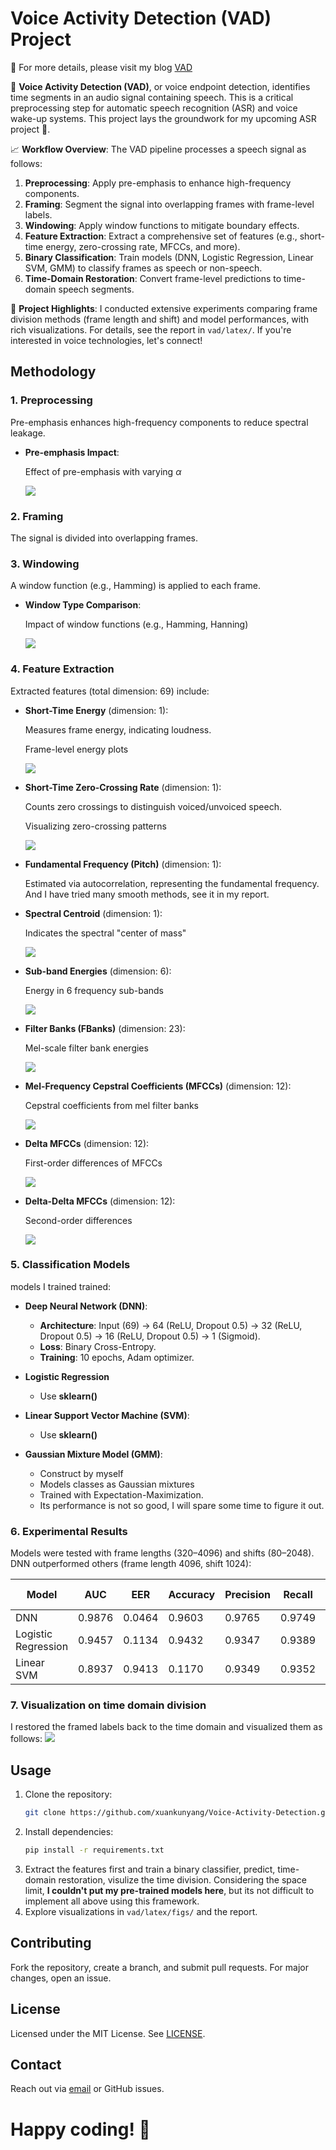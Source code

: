 # Voice Activity Detection (VAD) Project

🔗 For more details, please visit my blog [VAD](https://xuankunyang.github.io/blogs/vad/)

🎯 **Voice Activity Detection (VAD)**, or voice endpoint detection, identifies time segments in an audio signal containing speech. This is a critical preprocessing step for automatic speech recognition (ASR) and voice wake-up systems. This project lays the groundwork for my upcoming ASR project 🤭.

📈 **Workflow Overview**:
The VAD pipeline processes a speech signal as follows:
1. **Preprocessing**: Apply pre-emphasis to enhance high-frequency components.
2. **Framing**: Segment the signal into overlapping frames with frame-level labels.
3. **Windowing**: Apply window functions to mitigate boundary effects.
4. **Feature Extraction**: Extract a comprehensive set of features (e.g., short-time energy, zero-crossing rate, MFCCs, and more).
5. **Binary Classification**: Train models (DNN, Logistic Regression, Linear SVM, GMM) to classify frames as speech or non-speech.
6. **Time-Domain Restoration**: Convert frame-level predictions to time-domain speech segments.

🍻 **Project Highlights**:
I conducted extensive experiments comparing frame division methods (frame length and shift) and model performances, with rich visualizations. For details, see the report in `vad/latex/`. If you're interested in voice technologies, let's connect!


## Methodology

### 1. Preprocessing
Pre-emphasis enhances high-frequency components to reduce spectral leakage.

- **Pre-emphasis Impact**: 

  Effect of pre-emphasis with varying $\alpha$

  ![](/vad/latex/figs/counting_on_pre_emphasis.png)

### 2. Framing
The signal is divided into overlapping frames.

### 3. Windowing
A window function (e.g., Hamming) is applied to each frame.

- **Window Type Comparison**: 

  Impact of window functions (e.g., Hamming, Hanning)

  ![](/vad/latex/figs/counting_on_windows.png)

### 4. Feature Extraction
Extracted features (total dimension: 69) include:

- **Short-Time Energy** (dimension: 1):

  Measures frame energy, indicating loudness.

  Frame-level energy plots

  ![](/vad/latex/figs/energies.png)

- **Short-Time Zero-Crossing Rate** (dimension: 1):

  Counts zero crossings to distinguish voiced/unvoiced speech.

  Visualizing zero-crossing patterns

  ![](/vad/latex/figs/ZCR.png)

- **Fundamental Frequency (Pitch)** (dimension: 1):

  Estimated via autocorrelation, representing the fundamental frequency. And I have tried many smooth methods, see it in my report.

- **Spectral Centroid** (dimension: 1):

  Indicates the spectral "center of mass"

  ![](/vad/latex/figs/spectral_mean.png)

- **Sub-band Energies** (dimension: 6):

  Energy in 6 frequency sub-bands

  ![](vad\latex\figs\subband_energies.png)

- **Filter Banks (FBanks)** (dimension: 23):

  Mel-scale filter bank energies

  ![](vad\latex\figs\visualize_FBank.png)

- **Mel-Frequency Cepstral Coefficients (MFCCs)** (dimension: 12):

  Cepstral coefficients from mel filter banks

  ![](vad\latex\figs\visualize_MFCC.png)

- **Delta MFCCs** (dimension: 12):

  First-order differences of MFCCs

  ![](vad\latex\figs\visualize_Delta_MFCC.png)

- **Delta-Delta MFCCs** (dimension: 12):

  Second-order differences
  
  ![](vad\latex\figs\visualize_Delta_of_Delta_MFCC.png)

### 5. Classification Models
models I trained trained:
- **Deep Neural Network (DNN)**:
  - **Architecture**: Input (69) → 64 (ReLU, Dropout 0.5) → 32 (ReLU, Dropout 0.5) → 16 (ReLU, Dropout 0.5) → 1 (Sigmoid).
  - **Loss**: Binary Cross-Entropy.
  - **Training**: 10 epochs, Adam optimizer.

- **Logistic Regression**
  - Use **sklearn()**

- **Linear Support Vector Machine (SVM)**:
  - Use **sklearn()**

- **Gaussian Mixture Model (GMM)**:
  - Construct by myself
  - Models classes as Gaussian mixtures
  - Trained with Expectation-Maximization.
  - Its performance is not so good, I will spare some time to figure it out.

### 6. Experimental Results
Models were tested with frame lengths (320–4096) and shifts (80–2048). DNN outperformed others (frame length 4096, shift 1024):

| Model              | AUC    | EER    | Accuracy | Precision | Recall | F1 Score |
|--------------------|----------|----------|------------|-------------|----------|-------------|
| DNN                | 0.9876 | 0.0464 | 0.9603   | 0.9765    | 0.9749 | 0.9757   |
| Logistic Regression | 0.9457 | 0.1134 | 0.9432   | 0.9347    | 0.9389 | 0.9368   |
| Linear SVM | 0.8937| 0.9413| 0.1170| 0.9349| 0.9352 |0.9350|

### 7. Visualization on time domain division
I restored the framed labels back to the time domain and visualized them as follows:
![](vad\latex\figs\visualize_results_DNN.png)

## Usage
1. Clone the repository:
   ```bash
   git clone https://github.com/xuankunyang/Voice-Activity-Detection.git
   ```
2. Install dependencies:
   ```bash
   pip install -r requirements.txt
   ```
3. Extract the features first and train a binary classifier, predict, time-domain restoration, visulize the time division. 
Considering the space limit, **I couldn't put my pre-trained models here**, but its not difficult to implement all above using this framework.
4. Explore visualizations in `vad/latex/figs/` and the report.

## Contributing
Fork the repository, create a branch, and submit pull requests. For major changes, open an issue.

## License
Licensed under the MIT License. See [LICENSE](https://mit-license.org/).

## Contact
Reach out via [email](kk-dao@sjtu.edu.cn) or GitHub issues.



# **Happy coding!** 🚀
